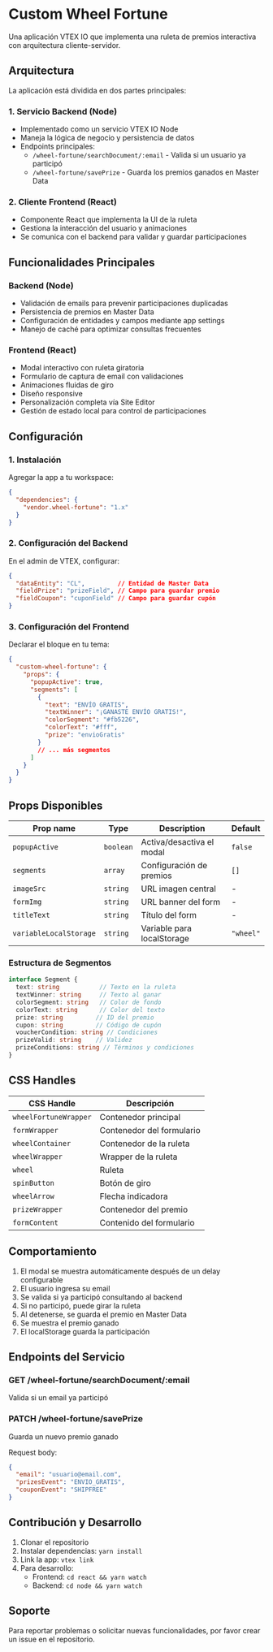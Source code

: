 # Custom Wheel Fortune

Una aplicación VTEX IO que implementa una ruleta de premios interactiva con arquitectura cliente-servidor.

## Arquitectura

La aplicación está dividida en dos partes principales:

### 1. Servicio Backend (Node)
- Implementado como un servicio VTEX IO Node
- Maneja la lógica de negocio y persistencia de datos
- Endpoints principales:
  - `/wheel-fortune/searchDocument/:email` - Valida si un usuario ya participó
  - `/wheel-fortune/savePrize` - Guarda los premios ganados en Master Data

### 2. Cliente Frontend (React)
- Componente React que implementa la UI de la ruleta
- Gestiona la interacción del usuario y animaciones
- Se comunica con el backend para validar y guardar participaciones

## Funcionalidades Principales

### Backend (Node)
- Validación de emails para prevenir participaciones duplicadas
- Persistencia de premios en Master Data
- Configuración de entidades y campos mediante app settings
- Manejo de caché para optimizar consultas frecuentes

### Frontend (React) 
- Modal interactivo con ruleta giratoria
- Formulario de captura de email con validaciones
- Animaciones fluidas de giro
- Diseño responsive
- Personalización completa vía Site Editor
- Gestión de estado local para control de participaciones

## Configuración

### 1. Instalación

Agregar la app a tu workspace:

```json
{
  "dependencies": {
    "vendor.wheel-fortune": "1.x"
  }
}
```

### 2. Configuración del Backend

En el admin de VTEX, configurar:

```json
{
  "dataEntity": "CL",         // Entidad de Master Data
  "fieldPrize": "prizeField", // Campo para guardar premio
  "fieldCoupon": "cuponField" // Campo para guardar cupón
}
```

### 3. Configuración del Frontend

Declarar el bloque en tu tema:

```json
{
  "custom-wheel-fortune": {
    "props": {
      "popupActive": true,
      "segments": [
        {
          "text": "ENVÍO GRATIS",
          "textWinner": "¡GANASTE ENVÍO GRATIS!",
          "colorSegment": "#fb5226",
          "colorText": "#fff",
          "prize": "envioGratis"
        }
        // ... más segmentos
      ]
    }
  }
}
```

## Props Disponibles

| Prop name | Type | Description | Default |
|-----------|------|-------------|---------|
| `popupActive` | `boolean` | Activa/desactiva el modal | `false` |
| `segments` | `array` | Configuración de premios | `[]` |
| `imageSrc` | `string` | URL imagen central | - |
| `formImg` | `string` | URL banner del form | - |
| `titleText` | `string` | Título del form | - |
| `variableLocalStorage` | `string` | Variable para localStorage | `"wheel"` |

### Estructura de Segmentos

```typescript
interface Segment {
  text: string           // Texto en la ruleta
  textWinner: string     // Texto al ganar
  colorSegment: string   // Color de fondo
  colorText: string      // Color del texto 
  prize: string         // ID del premio
  cupon: string         // Código de cupón
  voucherCondition: string // Condiciones
  prizeValid: string    // Validez
  prizeConditions: string // Términos y condiciones
}
```

## CSS Handles

| CSS Handle | Descripción |
|------------|-------------|
| `wheelFortuneWrapper` | Contenedor principal |
| `formWrapper` | Contenedor del formulario |
| `wheelContainer` | Contenedor de la ruleta |
| `wheelWrapper` | Wrapper de la ruleta |
| `wheel` | Ruleta |
| `spinButton` | Botón de giro |
| `wheelArrow` | Flecha indicadora |
| `prizeWrapper` | Contenedor del premio |
| `formContent` | Contenido del formulario |

## Comportamiento

1. El modal se muestra automáticamente después de un delay configurable
2. El usuario ingresa su email
3. Se valida si ya participó consultando al backend
4. Si no participó, puede girar la ruleta
5. Al detenerse, se guarda el premio en Master Data
6. Se muestra el premio ganado
7. El localStorage guarda la participación

## Endpoints del Servicio

### GET /wheel-fortune/searchDocument/:email
Valida si un email ya participó

### PATCH /wheel-fortune/savePrize  
Guarda un nuevo premio ganado

Request body:
```json
{
  "email": "usuario@email.com",
  "prizesEvent": "ENVIO_GRATIS",
  "couponEvent": "SHIPFREE"
}
```

## Contribución y Desarrollo

1. Clonar el repositorio
2. Instalar dependencias: `yarn install`
3. Link la app: `vtex link`
4. Para desarrollo:
   - Frontend: `cd react && yarn watch`
   - Backend: `cd node && yarn watch`

## Soporte

Para reportar problemas o solicitar nuevas funcionalidades, por favor crear un issue en el repositorio.
